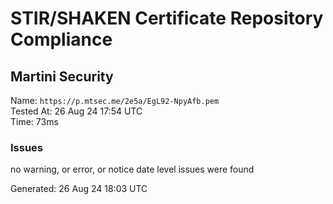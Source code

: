 # STIR/SHAKEN Certificate Repository Compliance

## Martini Security

Name: `https://p.mtsec.me/2e5a/EgL92-NpyAfb.pem`\
Tested At: 26 Aug 24 17:54 UTC\
Time: 73ms

### Issues

no warning, or error, or notice date level issues were found

Generated: 26 Aug 24 18:03 UTC